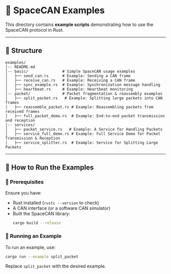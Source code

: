 # 🚀 SpaceCAN Examples

This directory contains **example scripts** demonstrating how to use the SpaceCAN protocol in Rust.

---

## 📌 **Structure**
```
examples/
│-- README.md
│-- basic/               # Simple SpaceCAN usage examples
│   ├── send_can.rs      # Example: Sending a CAN frame
│   ├── receive_can.rs   # Example: Receiving a CAN frame
│   ├── sync_example.rs  # Example: Synchronization message handling
│   ├── heartbeat.rs     # Example: Heartbeat monitoring
│-- packet/              # Packet fragmentation & reassembly examples
│   ├── split_packet.rs   # Example: Splitting large packets into CAN frames
│   ├── reassemble_packet.rs # Example: Reassembling packets from received frames
│   ├── full_packet_demo.rs  # Example: End-to-end packet transmission and reception
│-- services/
│   ├── packet_service.rs   # Example: A Service for Handling Packets
│   ├── service_full_demo.rs # Example: Full Service Demo for Packet Transmission & Reception
│   ├── service_splitter.rs  # Example: Service for Splitting Large Packets

```

---

## 🚀 **How to Run the Examples**

### **🔹 Prerequisites**
Ensure you have:
- Rust installed (`rustc --version` to check)
- A CAN interface (or a software CAN simulator)
- Built the SpaceCAN library:
  ```sh
  cargo build --release
  ```

### **🔹 Running an Example**
To run an example, use:
```sh
cargo run --example split_packet
```
Replace `split_packet` with the desired example.